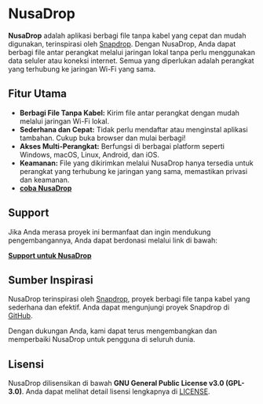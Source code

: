 # NusaDrop

**NusaDrop** adalah aplikasi berbagi file tanpa kabel yang cepat dan mudah digunakan, terinspirasi oleh [Snapdrop](https://snapdrop.net). Dengan NusaDrop, Anda dapat berbagi file antar perangkat melalui jaringan lokal tanpa perlu menggunakan data seluler atau koneksi internet. Semua yang diperlukan adalah perangkat yang terhubung ke jaringan Wi-Fi yang sama.

## Fitur Utama
- **Berbagi File Tanpa Kabel:** Kirim file antar perangkat dengan mudah melalui jaringan Wi-Fi lokal.
- **Sederhana dan Cepat:** Tidak perlu mendaftar atau menginstal aplikasi tambahan. Cukup buka browser dan mulai berbagi!
- **Akses Multi-Perangkat:** Berfungsi di berbagai platform seperti Windows, macOS, Linux, Android, dan iOS.
- **Keamanan:** File yang dikirimkan melalui NusaDrop hanya tersedia untuk perangkat yang terhubung ke jaringan yang sama, memastikan privasi dan keamanan.
- [**coba NusaDrop**](https://nusadrop.my.id)

## Support

Jika Anda merasa proyek ini bermanfaat dan ingin mendukung pengembangannya, Anda dapat berdonasi melalui link di bawah:

[**Support untuk NusaDrop**](https://lynk.id/heikhatech/s/kVYploe)

## Sumber Inspirasi

NusaDrop terinspirasi oleh [Snapdrop](https://snapdrop.net), proyek berbagi file tanpa kabel yang sederhana dan efektif. Anda dapat mengunjungi proyek Snapdrop di [GitHub](https://github.com/RobinLinus/snapdrop).

Dengan dukungan Anda, kami dapat terus mengembangkan dan memperbaiki NusaDrop untuk pengguna di seluruh dunia.

## Lisensi

NusaDrop dilisensikan di bawah **GNU General Public License v3.0 (GPL-3.0)**. Anda dapat melihat detail lisensi lengkapnya di [LICENSE](LICENSE).
